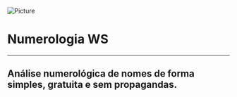 ![Picture](http://cdn.numerologia.ws/static/img/png/logo128.png)

Numerologia WS
==========
- - -
## Análise numerológica de nomes de forma simples, gratuita e sem propagandas.